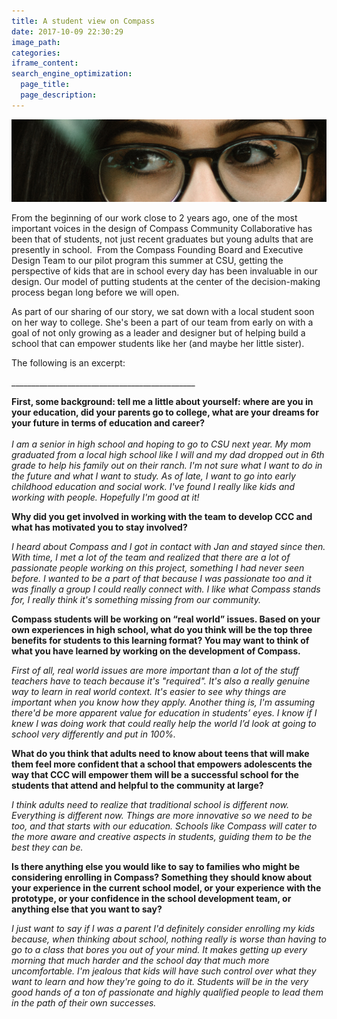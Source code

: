 ```yaml
---
title: A student view on Compass
date: 2017-10-09 22:30:29
image_path:
categories:
iframe_content:
search_engine_optimization:
  page_title:
  page_description:
---
```



![](/assets/images/versions/glasses---x----2151-566x---.jpg)

From the beginning of our work close to 2 years ago, one of the most important voices in the design of Compass Community Collaborative has been that of students, not just recent graduates but young adults that are presently in school.&nbsp; From the Compass Founding Board and Executive Design Team to our pilot program this summer at CSU, getting the perspective of kids that are in school every day has been invaluable in our design. Our model of putting students at the center of the decision-making process began long before we will open.

As part of our sharing of our story, we sat down with a local student soon on her way to college. She's been a part of our team from early on with a goal of not only growing as a leader and designer but of helping build a school that can empower students like her (and maybe her little sister).

The following is an excerpt:

______________________________________________&nbsp;

**First, some background: tell me a little about yourself: where are you in your education, did your parents go to college, what are your dreams for your future in terms of education and career?**<br>*<br>I am a senior in high school and hoping to go to CSU next year. My mom graduated from a local high school like I will and my dad dropped out in 6th grade to help his family out on their ranch. I'm not sure what I want to do in the future and what I want to study. As of late, I want to go into early childhood education and social work. I've found I really like kids and working with people. Hopefully I'm good at it!*

**Why did you get involved in working with the team to develop CCC and what has motivated you to stay involved?**

*I heard about Compass and I got in contact with Jan and stayed since then. With time, I met a lot of the team and realized that there are a lot of passionate people working on this project, something I had never seen before. I wanted to be a part of that because I was passionate too and it was finally a group I could really connect with. I like what Compass stands for, I really think it's something missing from our community.*

**Compass students will be working on “real world” issues. Based on your own experiences in high school, what do you think will be the top three benefits for students to this learning format? You may want to think of what you have learned by working on the development of Compass.**

*First of all, real world issues are more important than a lot of the stuff teachers have to teach because it's "required". It's also a really genuine way to learn in real world context. It's easier to see why things are important when you know how they apply. Another thing is, I'm assuming there'd be more apparent value for education in students’ eyes. I know if I knew I was doing work that could really help the world I’d look at going to school very differently and put in 100%.*

**What do you think that adults need to know about teens that will make them feel more confident that a school that empowers adolescents the way that CCC will empower them will be a successful school for the students that attend and helpful to the community at large?**

*I think adults need to realize that traditional school is different now. Everything is different now. Things are more innovative so we need to be too, and that starts with our education. Schools like Compass will cater to the more aware and creative aspects in students, guiding them to be the best they can be.&nbsp;*

**Is there anything else you would like to say to families who might be considering enrolling in Compass? Something they should know about your experience in the current school model, or your experience with the prototype, or your confidence in the school development team, or anything else that you want to say?**

*I just want to say if I was a parent I'd definitely consider enrolling my kids because, when thinking about school, nothing really is worse than having to go to a class that bores you out of your mind. It makes getting up every morning that much harder and the school day that much more uncomfortable. I'm jealous that kids will have such control over what they want to learn and how they're going to do it. Students will be in the very good hands of a ton of passionate and highly qualified people to lead them in the path of their own successes.&nbsp;*